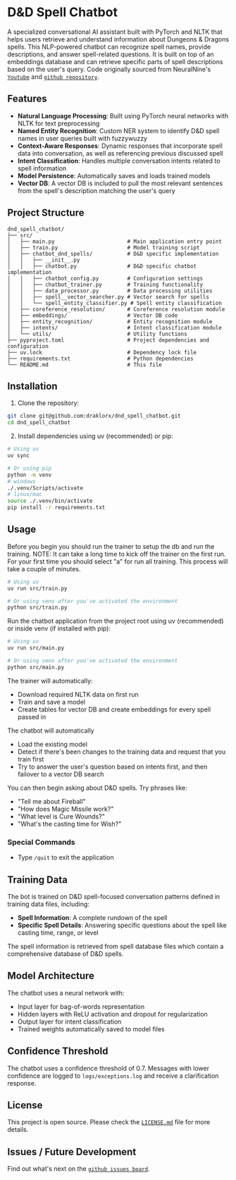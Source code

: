 # D&D Spell Chatbot

A specialized conversational AI assistant built with PyTorch and NLTK that helps users retrieve and understand information about Dungeons & Dragons spells. This NLP-powered chatbot can recognize spell names, provide descriptions, and answer spell-related questions. It is built on top of an embeddings database and can retrieve specific parts of spell descriptions based on the user's query.
Code originally sourced from NeuralNine's [`Youtube`](https://www.youtube.com/watch?v=a040VmmO-AY&ab_channel=NeuralNine) and [`github repository`](https://github.com/NeuralNine/youtube-tutorials/tree/main/AI%20Chatbot%20PyTorch).

## Features

-   **Natural Language Processing**: Built using PyTorch neural networks with NLTK for text preprocessing
-   **Named Entity Recognition**: Custom NER system to identify D&D spell names in user queries built with fuzzywuzzy
-   **Context-Aware Responses**: Dynamic responses that incorporate spell data into conversation, as well as referencing previous discussed spell
-   **Intent Classification**: Handles multiple conversation intents related to spell information
-   **Model Persistence**: Automatically saves and loads trained models
-   **Vector DB**: A vector DB is included to pull the most relevant sentences from the spell's description matching the user's query

## Project Structure

```
dnd_spell_chatbot/
├── src/
│   ├── main.py                       # Main application entry point
│   ├── train.py                      # Model training script
│   ├── chatbot_dnd_spells/           # D&D specific implementation
│   │   ├── __init__.py
│   │   ├── chatbot.py                # D&D specific chatbot implementation
│   │   ├── chatbot_config.py         # Configuration settings
│   │   ├── chatbot_trainer.py        # Training functionality
│   │   ├── data_processor.py         # Data processing utilities
│   │   ├── spell__vector_searcher.py # Vector search for spells
│   │   └── spell_entity_classifier.py # Spell entity classification
│   ├── coreference_resolution/       # Coreference resolution module
│   ├── embeddings/                   # Vector DB code
│   ├── entity_recognition/           # Entity recognition module
│   ├── intents/                      # Intent classification module
│   └── utils/                        # Utility functions
├── pyproject.toml                    # Project dependencies and configuration
├── uv.lock                           # Dependency lock file
├── requirements.txt                  # Python dependencies
└── README.md                         # This file
```

## Installation

1. Clone the repository:

```bash
git clone git@github.com:draklorx/dnd_spell_chatbot.git
cd dnd_spell_chatbot
```

2. Install dependencies using uv (recommended) or pip:

```bash
# Using uv
uv sync

# Or using pip
python -m venv
# windows
./.venv/Scripts/activate
# linux/mac
source ./.venv/bin/activate
pip install -r requirements.txt
```

## Usage

Before you begin you should run the trainer to setup the db and run the training. NOTE: It can take a long time to kick off the trainer on the first run. For your first time you should select "a" for run all training. This process will take a couple of minutes.

```bash
# Using uv
uv run src/train.py

# Or using venv after you've activated the environment
python src/train.py
```

Run the chatbot application from the project root using uv (recommended) or inside venv (if installed with pip):

```bash
# Using uv
uv run src/main.py

# Or using venv after you've activated the environment
python src/main.py
```

The trainer will automatically:

-   Download required NLTK data on first run
-   Train and save a model
-   Create tables for vector DB and create embeddings for every spell passed in

The chatbot will automatically

-   Load the existing model
-   Detect if there's been changes to the training data and request that you train first
-   Try to answer the user's question based on intents first, and then failover to a vector DB search

You can then begin asking about D&D spells. Try phrases like:

-   "Tell me about Fireball"
-   "How does Magic Missile work?"
-   "What level is Cure Wounds?"
-   "What's the casting time for Wish?"

### Special Commands

-   Type `/quit` to exit the application

## Training Data

The bot is trained on D&D spell-focused conversation patterns defined in training data files, including:

-   **Spell Information**: A complete rundown of the spell
-   **Specific Spell Details**: Answering specific questions about the spell like casting time, range, or level

The spell information is retrieved from spell database files which contain a comprehensive database of D&D spells.

## Model Architecture

The chatbot uses a neural network with:

-   Input layer for bag-of-words representation
-   Hidden layers with ReLU activation and dropout for regularization
-   Output layer for intent classification
-   Trained weights automatically saved to model files

## Confidence Threshold

The chatbot uses a confidence threshold of 0.7. Messages with lower confidence are logged to `logs/exceptions.log` and receive a clarification response.

## License

This project is open source. Please check the [`LICENSE.md`](LICENSE.md) file for more details.

## Issues / Future Development

Find out what's next on the [`github issues board`](https://github.com/draklorx/dnd_spell_chatbot/issues).
